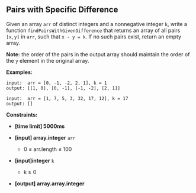 ## Pairs with Specific Difference

Given an array  `arr`  of distinct integers and a nonnegative integer  `k`, write a function  `findPairsWithGivenDifference`  that returns an array of all pairs  `[x,y]`  in  `arr`, such that  `x - y = k`. If no such pairs exist, return an empty array.

**Note:**  the order of the pairs in the output array should maintain the order of the  `y`  element in the original array.

**Examples:**

```pramp
input:  arr = [0, -1, -2, 2, 1], k = 1
output: [[1, 0], [0, -1], [-1, -2], [2, 1]]

input:  arr = [1, 7, 5, 3, 32, 17, 12], k = 17
output: []

```

**Constraints:**

-   **[time limit] 5000ms**
    
-   **[input] array.integer**  `arr`
    
    -   0 ≤ arr.length ≤ 100
-   **[input]integer**  `k`
    
    -   k ≥ 0
-   **[output] array.array.integer**
